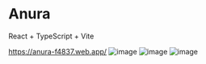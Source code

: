 # Anura

React + TypeScript + Vite

https://anura-f4837.web.app/
![image](https://github.com/DianaBorro/Anura/assets/111148748/89f1d2b2-cd20-463e-9f4f-fb9bbad942b4)
![image](https://github.com/DianaBorro/Anura/assets/111148748/4806e513-e658-4228-863e-da1ef51bd040)
![image](https://github.com/DianaBorro/Anura/assets/111148748/2a922084-6f7f-4435-b95a-3990eb062d03)
